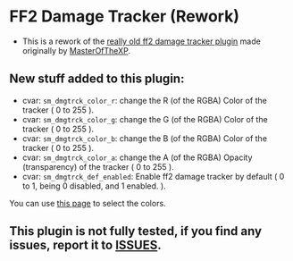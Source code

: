 # FF2 Damage Tracker (Rework)

- This is a rework of the [really old ff2 damage tracker plugin](https://forums.alliedmods.net/showthread.php?t=196861) made originally by [MasterOfTheXP](https://forums.alliedmods.net/member.php?u=152150).

## New stuff added to this plugin:
- cvar: `sm_dmgtrck_color_r`: change the R (of the RGBA) Color of the tracker ( 0 to 255 ).
- cvar: `sm_dmgtrck_color_g`: change the G (of the RGBA) Color of the tracker ( 0 to 255 ).
- cvar: `sm_dmgtrck_color_b`: change the B (of the RGBA) Color of the tracker ( 0 to 255 ).
- cvar: `sm_dmgtrck_color_a`: change the A (of the RGBA) Opacity (transparency) of the tracker ( 0 to 255 ).
- cvar: `sm_dmgtrck_def_enabled`: Enable ff2 damage tracker by default ( 0 to 1, being 0 disabled, and 1 enabled. ).

You can use [this page](https://www.rapidtables.com/web/color/RGB_Color.html) to select the colors.

## This plugin is not fully tested, if you find any issues, report it to [ISSUES](https://github.com/Frenzoid/FF2DamageTracker/issues).
